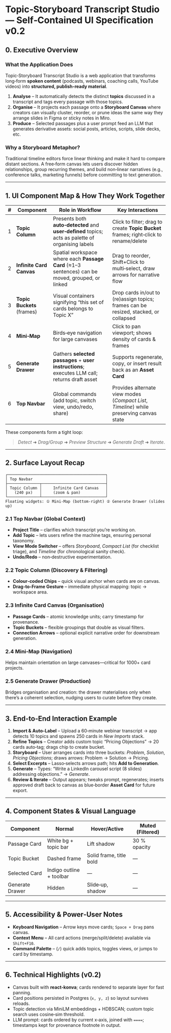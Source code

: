 # Topic‑Storyboard Transcript Studio — **Self‑Contained UI Specification v0.2**

## 0. Executive Overview
### What the Application Does
Topic‑Storyboard Transcript Studio is a web application that transforms long‑form **spoken content** (podcasts, webinars, coaching calls, YouTube videos) into **structured, publish‑ready material**.

1. **Analyse** – It automatically detects the distinct **topics** discussed in a transcript and tags every passage with those topics.
2. **Organise** – It projects each passage onto a **Storyboard Canvas** where creators can visually cluster, reorder, or prune ideas the same way they arrange slides in Figma or sticky notes in Miro.
3. **Produce** – Selected passages plus a user prompt feed an LLM that generates derivative assets: social posts, articles, scripts, slide decks, etc.

### Why a Storyboard Metaphor?
Traditional timeline editors force linear thinking and make it hard to compare distant sections.  A free‑form canvas lets users discover hidden relationships, group recurring themes, and build non‑linear narratives (e.g., conference talks, marketing funnels) before committing to text generation.

---

## 1. UI Component Map & How They Work Together
| # | Component | Role in Workflow | Key Interactions |
|---|-----------|------------------|------------------|
| 1 | **Topic Column** | Presents both **auto‑detected** and **user‑defined** topics; acts as palette of organising labels | Click to filter; drag to create **Topic Bucket** frames; right‑click to rename/delete |
| 2 | **Infinite Card Canvas** | Spatial workspace where each **Passage Card** (≈1–3 sentences) can be moved, grouped, or linked | Drag to reorder, Shift+Click to multi‑select, draw arrows for narrative flow |
| 3 | **Topic Buckets** (frames) | Visual containers signifying “this set of cards belongs to Topic X” | Drop cards in/out to (re)assign topics; frames can be resized, stacked, or collapsed |
| 4 | **Mini‑Map** | Birds‑eye navigation for large canvases | Click to pan viewport; shows density of cards & frames |
| 5 | **Generate Drawer** | Gathers **selected passages** + **user instructions**; executes LLM call; returns draft asset | Supports regenerate, copy, or insert result back as an **Asset Card** |
| 6 | **Top Navbar** | Global commands (add topic, switch view, undo/redo, share) | Provides alternate view modes (*Compact List*, *Timeline*) while preserving canvas state |

These components form a tight loop:
> *Detect* ➜ *Drag/Group* ➜ *Preview Structure* ➜ *Generate Draft* ➜ *Iterate*.

---

## 2. Surface Layout Recap
```
┌───────────────────────────────────────────┐
│ Top Navbar                                │
├──────────────┬────────────────────────────┤
│ Topic Column │     Infinite Card Canvas   │
│   (240 px)   │     (zoom & pan)           │
└──────────────┴────────────────────────────┘
Floating widgets: ① Mini‑Map (bottom‑right) ② Generate Drawer (slides up)
```

### 2.1 Top Navbar (Global Context)
* **Project Title** – clarifies which transcript you’re working on.
* **Add Topic** – lets users refine the machine tags, ensuring personal taxonomy.
* **View Mode Switcher** – offers *Storyboard*, *Compact List* (for checklist triage), and *Timeline* (for chronological sanity check).
* **Undo/Redo** – non‑destructive experimentation.

### 2.2 Topic Column (Discovery & Filtering)
* **Colour‑coded Chips** – quick visual anchor when cards are on canvas.
* **Drag‑to‑Frame Gesture** – immediate physical mapping: topic → workspace area.

### 2.3 Infinite Card Canvas (Organisation)
* **Passage Cards** – atomic knowledge units; carry timestamp for provenance.
* **Topic Buckets** – flexible groupings that double as visual filters.
* **Connection Arrows** – optional explicit narrative order for downstream generation.

### 2.4 Mini‑Map (Navigation)
Helps maintain orientation on large canvases—critical for 1000+ card projects.

### 2.5 Generate Drawer (Production)
Bridges organisation and creation: the drawer materialises only when there’s a coherent selection, nudging users to curate before they create.

---

## 3. End‑to‑End Interaction Example
1. **Import & Auto‑Label** – Upload a 60‑minute webinar transcript → app detects 10 topics and spawns 250 cards in *New Imports* stack.
2. **Refine Topics** – Creator adds custom topic “Pricing Objections” → 20 cards auto‑tag; drags chip to create bucket.
3. **Storyboard** – User arranges cards into three buckets: *Problem*, *Solution*, *Pricing Objections*; draws arrows: Problem → Solution → Pricing.
4. **Select Excerpts** – Lasso‑selects arrows path; hits **Add to Generation**.
5. **Generate** – Types: “Write a LinkedIn carousel script (8 slides) addressing objections.” → *Generate*.
6. **Review & Iterate** – Output appears; tweaks prompt, regenerates; inserts approved draft back to canvas as blue‑border **Asset Card** for future export.

---

## 4. Component States & Visual Language
| Component | Normal | Hover/Active | Muted (Filtered) |
|-----------|--------|--------------|------------------|
| Passage Card | White bg + topic bar | Lift shadow | 30 % opacity |
| Topic Bucket | Dashed frame | Solid frame, title bold | — |
| Selected Card | Indigo outline + toolbar | — | — |
| Generate Drawer | Hidden | Slide‑up, shadow | — |

---

## 5. Accessibility & Power‑User Notes
* **Keyboard Navigation** – Arrow keys move cards; `Space + Drag` pans canvas.
* **Context Menu** – All card actions (merge/split/delete) available via `Shift+F10`.
* **Command Palette** – (`/`) quick adds topics, toggles views, or jumps to card by timestamp.

---

## 6. Technical Highlights (v0.2)
* Canvas built with **react‑konva**; cards rendered to separate layer for fast panning.
* Card positions persisted in Postgres (`x, y, z`) so layout survives reloads.
* Topic detection via MiniLM embeddings + HDBSCAN; custom topic search uses cosine‑sim threshold.
* LLM prompt: cards ordered by current x‑axis, joined with `====`; timestamps kept for provenance footnote in output.
